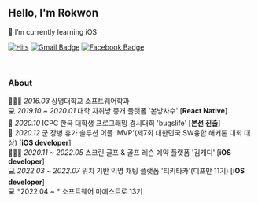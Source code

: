 ## Hello, I'm Rokwon
🌱 I’m currently learning iOS

[![Hits](https://hits.seeyoufarm.com/api/count/incr/badge.svg?url=https%3A%2F%2Fgithub.com%2FRokwonK&count_bg=%23D9DDD7&title_bg=%233CDD04&icon=&icon_color=%23E7E7E7&title=Visit&edge_flat=false)](https://hits.seeyoufarm.com)
[![Gmail Badge](https://img.shields.io/badge/Gmail-d14836?style=flat-square&logo=Gmail&logoColor=white&link=mailto:rokwon79@gmail.com)](mailto:rokwon79@gmail.com)
[![Facebook Badge](https://img.shields.io/badge/facebook-1877f2?style=flat-square&logo=facebook&logoColor=white&link=https://www.facebook.com/profile.php?id=100006676302174)](https://www.facebook.com/profile.php?id=100006676302174)

<br>

### About
👨🏻‍🎓 *2016.03* 상명대학교 소프트웨어학과  
💻 *2019.10 ~ 2020.01* 대학 자취방 중개 플랫폼 '본방사수' [**React Native**]  
🎉 *2020.10* ICPC 한국 대학생 프로그래밍 경시대회 'bugslife' [**본선 진출**]  
🎉 *2020.12* 군 장병 휴가 솔루션 어플 'MVP'(제7회 대한민국 SW융합 해커톤 대회 대상) [**iOS developer**]  
🧑🏻‍💻 *2020.11 ~ 2022.05* 스크린 골프 & 골프 레슨 예약 플랫폼 '김캐디' [**iOS developer**]  
💻 *2022.03 ~ 2022.07* 위치 기반 익명 채팅 플랫폼 '티키타카'(디프만 11기) [**iOS developer**]  
💻 *2022.04 ~ * 소프트웨어 마에스트로 13기  

<br>
